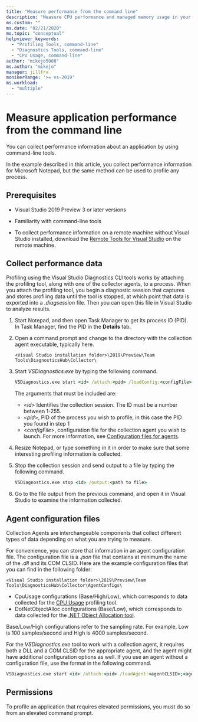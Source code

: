 ```yaml
---
title: "Measure performance from the command line"
description: "Measure CPU performance and managed memory usage in your application from the command line."
ms.custom: ""
ms.date: "02/21/2020"
ms.topic: "conceptual"
helpviewer_keywords: 
  - "Profiling Tools, command-line"
  - "Diagnostics Tools, command-line"
  - "CPU Usage, command-line"
author: "mikejo5000"
ms.author: "mikejo"
manager: jillfra
monikerRange: '>= vs-2019'
ms.workload: 
  - "multiple"
---
```


# Measure application performance from the command line

You can collect performance information about an application by using command-line tools.

In the example described in this article, you collect performance information for Microsoft Notepad, but the same method can be used to profile any process.

## Prerequisites

* Visual Studio 2019 Preview 3 or later versions

* Familiarity with command-line tools

* To collect performance information on a remote machine without Visual Studio installed, download the [Remote Tools for Visual Studio](../debugger/remote-debugging.md9#download-and-install-the-remote-tools) on the remote machine.

## Collect performance data

Profiling using the Visual Studio Diagnostics CLI tools works by attaching the profiling tool, along with one of the collector agents, to a process. When you attach the profiling tool, you begin a diagnostic session that captures and stores profiling data until the tool is stopped, at which point that data is exported into a *.diagsession* file. Then you can open this file in Visual Studio to analyze results.

1. Start Notepad, and then open Task Manager to get its process ID (PID). In Task Manager, find the PID in the **Details** tab.

1. Open a command prompt and change to the directory with the collection agent executable, typically here.

   ```<Visual Studio installation folder>\2019\Preview\Team Tools\DiagnosticsHub\Collector\```

1. Start *VSDiagnostics.exe* by typing the following command.

   ```cmd
   VSDiagnostics.exe start <id> /attach:<pid> /loadConfig:<configFile>
   ```

   The arguments that must be included are:

   * \<*id*> Identifies the collection session. The ID must be a number between 1-255.
   * \<*pid*>, PID of the process you wish to profile, in this case the PID you found in step 1
   * \<*configFile*>, configuration file for the collection agent you wish to launch. For more information, see [Configuration files for agents](#config_file).

1. Resize Notepad, or type something in it in order to make sure that some interesting profiling information is collected.

1. Stop the collection session and send output to a file by typing the following command.

   ```cmd
   VSDiagnostics.exe stop <id> /output:<path to file>
   ```

1. Go to the file output from the previous command, and open it in Visual Studio to examine the information collected.

## <a name="config_file"></a> Agent configuration files

Collection Agents are interchangeable components that collect different types of data depending on what you are trying to measure.

For convenience, you can store that information in an agent configuration file. The configuration file is a *.json* file that contains at minimum the name of the *.dll* and its COM CLSID. Here are the example configuration files that you can find in the following folder:

```<Visual Studio installation folder>\2019\Preview\Team Tools\DiagnosticsHub\Collector\AgentConfigs\```

* CpuUsage configurations (Base/High/Low), which corresponds to data collected for the [CPU Usage](../profiling/cpu-usage.md) profiling tool.
* DotNetObjectAlloc configurations (Base/Low), which corresponds to data collected for the [.NET Object Allocation tool](../profiling/dotnet-alloc-tool.md).

Base/Low/High configurations refer to the sampling rate. For example, Low is 100 samples/second and High is 4000 samples/second.

For the *VSDiagnostics.exe* tool to work with a collection agent, it requires both a DLL and a COM CLSID for the appropriate agent, and the agent might have additional configuration options as well. If you use an agent without a configuration file, use the format in the following command.

```cmd
VSDiagnostics.exe start <id> /attach:<pid> /loadAgent:<agentCLSID>;<agentName>[;<config>]
```

## Permissions

To profile an application that requires elevated permissions, you must do so from an elevated command prompt.
